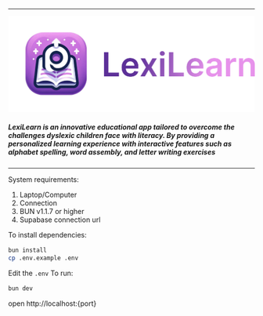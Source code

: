 
---
![logo](docs/logo.png)
##### LexiLearn  is an innovative educational app tailored to overcome the challenges dyslexic children face with literacy. By providing a personalized learning experience with interactive features such as alphabet spelling, word assembly, and letter writing exercises

---

System requirements:
1. Laptop/Computer
2. Connection
3. BUN v1.1.7 or higher
4. Supabase connection url

To install dependencies:
```sh
bun install
cp .env.example .env
```
Edit the ``.env``
To run:
```sh
bun dev
```

open http://localhost:{port}
